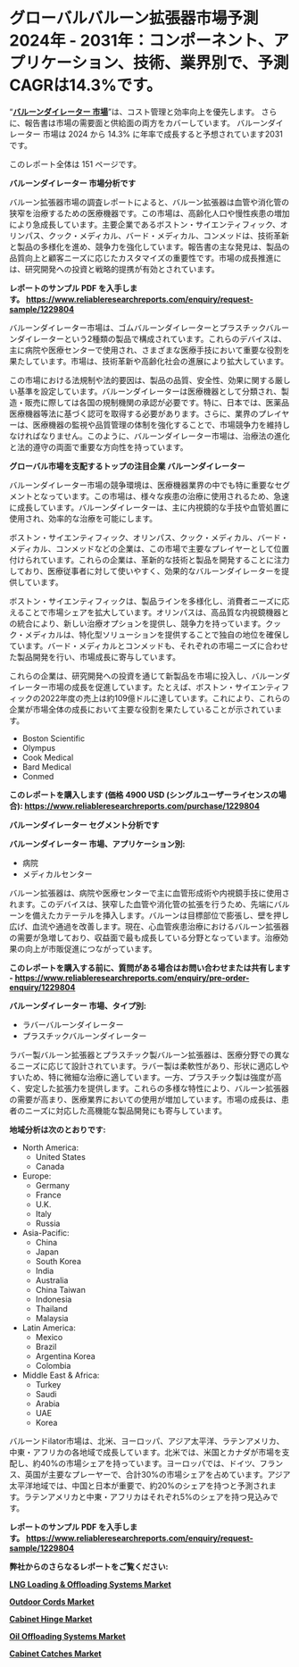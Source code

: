 <p><h1>グローバルバルーン拡張器市場予測2024年 - 2031年：コンポーネント、アプリケーション、技術、業界別で、予測CAGRは14.3%です。</h1></p><p>&ldquo;<strong><a href="https://www.reliableresearchreports.com/balloon-dilator-r1229804?utm_campaign=110&utm_medium=9&utm_source=Github&utm_content=ia&utm_term=31122024&utm_id=balloon-dilator">バルーンダイレーター 市場</a></strong>&rdquo;は、コスト管理と効率向上を優先します。 さらに、報告書は市場の需要面と供給面の両方をカバーしています。 バルーンダイレーター 市場は 2024 から 14.3% に年率で成長すると予想されています2031 です。</p>
<p>このレポート全体は 151 ページです。</p>
<p><strong>バルーンダイレーター 市場分析です</strong></p>
<p><p>バルーン拡張器市場の調査レポートによると、バルーン拡張器は血管や消化管の狭窄を治療するための医療機器です。この市場は、高齢化人口や慢性疾患の増加により急成長しています。主要企業であるボストン・サイエンティフィック、オリンパス、クック・メディカル、バード・メディカル、コンメッドは、技術革新と製品の多様化を進め、競争力を強化しています。報告書の主な発見は、製品の品質向上と顧客ニーズに応じたカスタマイズの重要性です。市場の成長推進には、研究開発への投資と戦略的提携が有効とされています。</p></p>
<p><strong>レポートのサンプル PDF を入手します。&nbsp;<a href="https://www.reliableresearchreports.com/enquiry/request-sample/1229804?utm_campaign=110&utm_medium=9&utm_source=Github&utm_content=ia&utm_term=31122024&utm_id=balloon-dilator">https://www.reliableresearchreports.com/enquiry/request-sample/1229804</a></strong></p>
<p><p>バルーンダイレーター市場は、ゴムバルーンダイレーターとプラスチックバルーンダイレーターという2種類の製品で構成されています。これらのデバイスは、主に病院や医療センターで使用され、さまざまな医療手技において重要な役割を果たしています。市場は、技術革新や高齢化社会の進展により拡大しています。</p><p>この市場における法規制や法的要因は、製品の品質、安全性、効果に関する厳しい基準を設定しています。バルーンダイレーターは医療機器として分類され、製造・販売に際しては各国の規制機関の承認が必要です。特に、日本では、医薬品医療機器等法に基づく認可を取得する必要があります。さらに、業界のプレイヤーは、医療機器の監視や品質管理の体制を強化することで、市場競争力を維持しなければなりません。このように、バルーンダイレーター市場は、治療法の進化と法的遵守の両面で重要な方向性を持っています。</p></p>
<p><strong>グローバル市場を支配するトップの注目企業 バルーンダイレーター</strong></p>
<p><p>バルーンダイレーター市場の競争環境は、医療機器業界の中でも特に重要なセグメントとなっています。この市場は、様々な疾患の治療に使用されるため、急速に成長しています。バルーンダイレーターは、主に内視鏡的な手技や血管処置に使用され、効率的な治療を可能にします。</p><p>ボストン・サイエンティフィック、オリンパス、クック・メディカル、バード・メディカル、コンメッドなどの企業は、この市場で主要なプレイヤーとして位置付けられています。これらの企業は、革新的な技術と製品を開発することに注力しており、医療従事者に対して使いやすく、効果的なバルーンダイレーターを提供しています。</p><p>ボストン・サイエンティフィックは、製品ラインを多様化し、消費者ニーズに応えることで市場シェアを拡大しています。オリンパスは、高品質な内視鏡機器との統合により、新しい治療オプションを提供し、競争力を持っています。クック・メディカルは、特化型ソリューションを提供することで独自の地位を確保しています。バード・メディカルとコンメッドも、それぞれの市場ニーズに合わせた製品開発を行い、市場成長に寄与しています。</p><p>これらの企業は、研究開発への投資を通じて新製品を市場に投入し、バルーンダイレーター市場の成長を促進しています。たとえば、ボストン・サイエンティフィックの2022年度の売上は約109億ドルに達しています。これにより、これらの企業が市場全体の成長において主要な役割を果たしていることが示されています。</p></p>
<p><ul><li>Boston Scientific</li><li>Olympus</li><li>Cook Medical</li><li>Bard Medical</li><li>Conmed</li></ul></p>
<p><strong>このレポートを購入します (価格 4900 USD (シングルユーザーライセンスの場合):&nbsp;<a href="https://www.reliableresearchreports.com/purchase/1229804?utm_campaign=110&utm_medium=9&utm_source=Github&utm_content=ia&utm_term=31122024&utm_id=balloon-dilator">https://www.reliableresearchreports.com/purchase/1229804</a></strong></p>
<p><strong>バルーンダイレーター セグメント分析です</strong></p>
<p><strong>バルーンダイレーター 市場、アプリケーション別:</strong></p>
<p><ul><li>病院</li><li>メディカルセンター</li></ul></p>
<p><p>バルーン拡張器は、病院や医療センターで主に血管形成術や内視鏡手技に使用されます。このデバイスは、狭窄した血管や消化管の拡張を行うため、先端にバルーンを備えたカテーテルを挿入します。バルーンは目標部位で膨張し、壁を押し広げ、血流や通過を改善します。現在、心血管疾患治療におけるバルーン拡張器の需要が急増しており、収益面で最も成長している分野となっています。治療効果の向上が市販促進につながっています。</p></p>
<p><strong>このレポートを購入する前に、質問がある場合はお問い合わせまたは共有します - <a href="https://www.reliableresearchreports.com/enquiry/pre-order-enquiry/1229804?utm_campaign=110&utm_medium=9&utm_source=Github&utm_content=ia&utm_term=31122024&utm_id=balloon-dilator">https://www.reliableresearchreports.com/enquiry/pre-order-enquiry/1229804</a></strong></p>
<p><strong>バルーンダイレーター 市場、タイプ別:</strong></p>
<p><ul><li>ラバーバルーンダイレーター</li><li>プラスチックバルーンダイレーター</li></ul></p>
<p><p>ラバー製バルーン拡張器とプラスチック製バルーン拡張器は、医療分野での異なるニーズに応じて設計されています。ラバー製は柔軟性があり、形状に適応しやすいため、特に微細な治療に適しています。一方、プラスチック製は強度が高く、安定した拡張力を提供します。これらの多様な特性により、バルーン拡張器の需要が高まり、医療業界においての使用が増加しています。市場の成長は、患者のニーズに対応した高機能な製品開発にも寄与しています。</p></p>
<p><strong>地域分析は次のとおりです:</strong></p>
<p><ul>
    <li>
        North America:
        <ul>
            <li>United States</li>
            <li>Canada</li>
        </ul>
    </li>
    <li>
        Europe:
        <ul>
            <li>Germany</li>
            <li>France</li>
            <li>U.K.</li>
            <li>Italy</li>
            <li>Russia</li>
        </ul>
    </li>
    <li>
        Asia-Pacific:
        <ul>
            <li>China</li>
            <li>Japan</li>
            <li>South Korea</li>
            <li>India</li>
            <li>Australia</li>
            <li>China Taiwan</li>
            <li>Indonesia</li>
            <li>Thailand</li>
            <li>Malaysia</li>
        </ul>
    </li>
    <li>
        Latin America:
        <ul>
            <li>Mexico</li>
            <li>Brazil</li>
            <li>Argentina Korea</li>
            <li>Colombia</li>
        </ul>
    </li>
    <li>
        Middle East & Africa:
        <ul>
            <li>Turkey</li>
            <li>Saudi</li>
            <li>Arabia</li>
            <li>UAE</li>
            <li>Korea</li>
        </ul>
    </li>
    </ul></p>
<p><p>バルーンドilator市場は、北米、ヨーロッパ、アジア太平洋、ラテンアメリカ、中東・アフリカの各地域で成長しています。北米では、米国とカナダが市場を支配し、約40%の市場シェアを持っています。ヨーロッパでは、ドイツ、フランス、英国が主要なプレーヤーで、合計30%の市場シェアを占めています。アジア太平洋地域では、中国と日本が重要で、約20%のシェアを持つと予測されます。ラテンアメリカと中東・アフリカはそれぞれ5%のシェアを持つ見込みです。</p></p>
<p><strong>レポートのサンプル PDF を入手します。&nbsp;<a href="https://www.reliableresearchreports.com/enquiry/request-sample/1229804?utm_campaign=110&utm_medium=9&utm_source=Github&utm_content=ia&utm_term=31122024&utm_id=balloon-dilator">https://www.reliableresearchreports.com/enquiry/request-sample/1229804</a></strong></p>
<p><strong></strong></p>
<p><strong></strong></p>
<p><strong></strong></p>
<p><strong></strong></p>
<p><strong>弊社からのさらなるレポートをご覧ください:</strong></p>
<p><strong><p><a href="https://github.com/NarcisoFerry/Market-Research-Report-List-1/blob/main/lng-loading-offloading-systems-market.md?utm_campaign=110&utm_medium=9&utm_source=Github&utm_content=ia&utm_term=31122024&utm_id=balloon-dilator">LNG Loading & Offloading Systems Market</a></p><p><a href="https://github.com/FosterFahey91/Market-Research-Report-List-1/blob/main/outdoor-cords-market.md?utm_campaign=110&utm_medium=9&utm_source=Github&utm_content=ia&utm_term=31122024&utm_id=balloon-dilator">Outdoor Cords Market</a></p><p><a href="https://github.com/mayabungard8092/Market-Research-Report-List-1/blob/main/cabinet-hinge-market.md?utm_campaign=110&utm_medium=9&utm_source=Github&utm_content=ia&utm_term=31122024&utm_id=balloon-dilator">Cabinet Hinge Market</a></p><p><a href="https://github.com/kathiestrine5ty/Market-Research-Report-List-1/blob/main/oil-offloading-systems-market.md?utm_campaign=110&utm_medium=9&utm_source=Github&utm_content=ia&utm_term=31122024&utm_id=balloon-dilator">Oil Offloading Systems Market</a></p><p><a href="https://github.com/tamiaknaub6/Market-Research-Report-List-1/blob/main/cabinet-catches-market.md?utm_campaign=110&utm_medium=9&utm_source=Github&utm_content=ia&utm_term=31122024&utm_id=balloon-dilator">Cabinet Catches Market</a></p></strong></p>